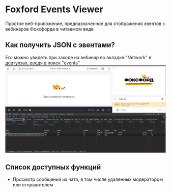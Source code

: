 # Foxford Events Viewer

Простое веб-приложение, предназначенное для отображения эвентов с вебинаров Фоксфорда в читаемом виде

## Как получить JSON с эвентами?

Его можно увидеть при заходе на вебинар во вкладке "Network" в девтулзах, введя в поиск "events"
![image info](./.github/get-events-json.png)

## Список доступных функций

- Просмотр сообщений из чата, в том числе удаленных модератором или отправителем
